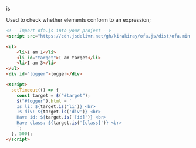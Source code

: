 is

Used to check whether elements conform to an expression;

<html-viewer>

```html
<!-- Import ofa.js into your project -->
<script src="https://cdn.jsdelivr.net/gh/kirakiray/ofa.js/dist/ofa.min.js"></script>
```

```html
<ul>
    <li>I am 1</li>
    <li id="target">I am target</li>
    <li>I am 3</li>
</ul>
<div id="logger">logger</div>

<script>
  setTimeout(() => {
    const target = $("#target");
    $("#logger").html = `
    Is li: ${target.is('li')} <br>
    Is div: ${target.is('div')} <br>
    Have id: ${target.is('[id]')} <br>
    Have class: ${target.is('[class]')} <br>
    `;
  }, 500);
</script>
```


</html-viewer>
